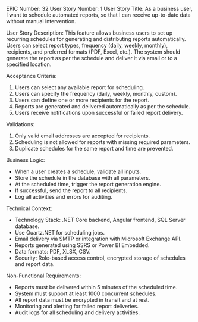 EPIC Number: 32
User Story Number: 1
User Story Title: As a business user, I want to schedule automated reports, so that I can receive up-to-date data without manual intervention.

User Story Description: This feature allows business users to set up recurring schedules for generating and distributing reports automatically. Users can select report types, frequency (daily, weekly, monthly), recipients, and preferred formats (PDF, Excel, etc.). The system should generate the report as per the schedule and deliver it via email or to a specified location.

Acceptance Criteria:
1. Users can select any available report for scheduling.
2. Users can specify the frequency (daily, weekly, monthly, custom).
3. Users can define one or more recipients for the report.
4. Reports are generated and delivered automatically as per the schedule.
5. Users receive notifications upon successful or failed report delivery.

Validations:
1. Only valid email addresses are accepted for recipients.
2. Scheduling is not allowed for reports with missing required parameters.
3. Duplicate schedules for the same report and time are prevented.

Business Logic: 
- When a user creates a schedule, validate all inputs.
- Store the schedule in the database with all parameters.
- At the scheduled time, trigger the report generation engine.
- If successful, send the report to all recipients.
- Log all activities and errors for auditing.

Technical Context: 
- Technology Stack: .NET Core backend, Angular frontend, SQL Server database.
- Use Quartz.NET for scheduling jobs.
- Email delivery via SMTP or integration with Microsoft Exchange API.
- Reports generated using SSRS or Power BI Embedded.
- Data formats: PDF, XLSX, CSV.
- Security: Role-based access control, encrypted storage of schedules and report data.

Non-Functional Requirements:
- Reports must be delivered within 5 minutes of the scheduled time.
- System must support at least 1000 concurrent schedules.
- All report data must be encrypted in transit and at rest.
- Monitoring and alerting for failed report deliveries.
- Audit logs for all scheduling and delivery activities.
